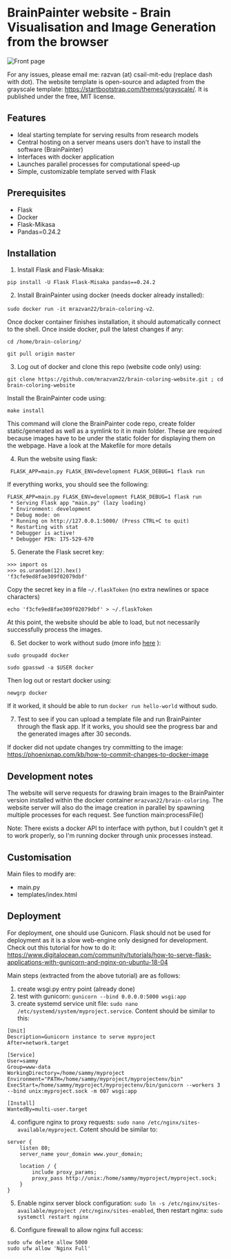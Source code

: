 # BrainPainter website - Brain Visualisation and Image Generation from the browser

![Front page](static/frontPage.png)

For any issues, please email me: razvan (at) csail-mit-edu (replace dash with dot). The website template is open-source 
and adapted from the grayscale template: https://startbootstrap.com/themes/grayscale/. It is published under the free, MIT license. 

## Features

* Ideal starting template for serving results from research models
* Central hosting on a server means users don't have to install the software (BrainPainter)
* Interfaces with docker application 
* Launches parallel processes for computational speed-up
* Simple, customizable template served with Flask


## Prerequisites

* Flask
* Docker
* Flask-Mikasa
* Pandas=0.24.2

## Installation

1. Install Flask and Flask-Misaka: 

```pip install -U Flask Flask-Misaka pandas==0.24.2```

2. Install BrainPainter using docker (needs docker already installed): 

`sudo docker run -it mrazvan22/brain-coloring-v2`. 

Once docker container finishes installation, it should automatically connect to the shell. Once inside docker, pull the latest changes if any:

``` 
cd /home/brain-coloring/

git pull origin master
```


3. Log out of docker and clone this repo (website code only) using:

``` 
git clone https://github.com/mrazvan22/brain-coloring-website.git ; cd brain-coloring-website
```

Install the BrainPainter code using:

``` 
make install 
```

This command will clone the BrainPainter code repo, create folder static/generated as well as a symlink to it in main folder. These are required because images have to be under the static folder for displaying them on the webpage. Have a look at the Makefile for more details

4. Run the website using flask:

```
 FLASK_APP=main.py FLASK_ENV=development FLASK_DEBUG=1 flask run
```

If everything works, you should see the following:

```
FLASK_APP=main.py FLASK_ENV=development FLASK_DEBUG=1 flask run
 * Serving Flask app "main.py" (lazy loading)
 * Environment: development
 * Debug mode: on
 * Running on http://127.0.0.1:5000/ (Press CTRL+C to quit)
 * Restarting with stat
 * Debugger is active!
 * Debugger PIN: 175-529-670
```

5. Generate the  Flask secret key: 

```
>>> import os
>>> os.urandom(12).hex()
'f3cfe9ed8fae309f02079dbf'

```

Copy the secret key in a file `~/.flaskToken` (no extra newlines or space characters)

```
echo 'f3cfe9ed8fae309f02079dbf' > ~/.flaskToken
```

At this point, the website should be able to load, but not necessarily successfully process the images.  

6. Set docker to work without sudo (more info [here](https://askubuntu.com/questions/477551/how-can-i-use-docker-without-sudo) ):

```
sudo groupadd docker

sudo gpasswd -a $USER docker
```
Then log out or restart docker using:

```
newgrp docker 

```

If it worked, it should be able to run `docker run hello-world` without sudo. 

7. Test to see if you can upload a template file and run BrainPainter through the flask app. If it works, you should see the progress bar and the generated images after 30 seconds.

If docker did not update changes try committing to the image:
https://phoenixnap.com/kb/how-to-commit-changes-to-docker-image

## Development notes

The website will serve requests for drawing brain images to the BrainPainter version installed within the docker container `mrazvan22/brain-coloring`. The website server will also do the image creation in parallel by spawning multiple processes for each request. See function main:processFile()

Note: There exists a docker API to interface with python, but I couldn't get it to work properly, so I'm running docker through unix processes instead.


## Customisation

Main files to modify are:
* main.py
* templates/index.html


## Deployment

For deployment, one should use Gunicorn. Flask should not be used for deployment as it is a slow web-engine only designed for development. Check out this tutorial for how to do it: https://www.digitalocean.com/community/tutorials/how-to-serve-flask-applications-with-gunicorn-and-nginx-on-ubuntu-18-04

Main steps (extracted from the above tutorial) are as follows:
1. create wsgi.py entry point (already done)
2. test with gunicorn: `gunicorn --bind 0.0.0.0:5000 wsgi:app`
3. create systemd service unit file: `sudo nano /etc/systemd/system/myproject.service`. Content should be similar to this:

```
[Unit]
Description=Gunicorn instance to serve myproject
After=network.target

[Service]
User=sammy
Group=www-data
WorkingDirectory=/home/sammy/myproject
Environment="PATH=/home/sammy/myproject/myprojectenv/bin"
ExecStart=/home/sammy/myproject/myprojectenv/bin/gunicorn --workers 3 --bind unix:myproject.sock -m 007 wsgi:app

[Install]
WantedBy=multi-user.target
```

4. configure nginx to proxy requests: `sudo nano /etc/nginx/sites-available/myproject`. Cotent should be similar to:

```
server {
    listen 80;
    server_name your_domain www.your_domain;

    location / {
        include proxy_params;
        proxy_pass http://unix:/home/sammy/myproject/myproject.sock;
    }
}
```

5. Enable nginx server block configuration: `sudo ln -s /etc/nginx/sites-available/myproject /etc/nginx/sites-enabled`, then restart nginx: `sudo systemctl restart nginx`


6. Configure firewall to allow nginx full access: 

```
sudo ufw delete allow 5000
sudo ufw allow 'Nginx Full'
```



